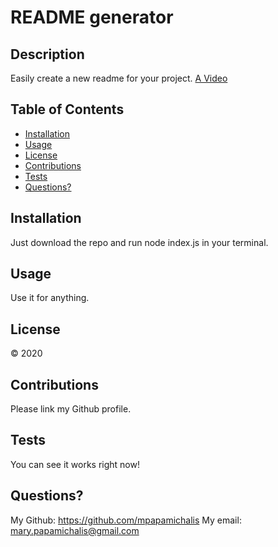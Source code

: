 # README generator
    
## Description
Easily create a new readme for your project.
[A Video]()

## Table of Contents
* [Installation](#Installation)
* [Usage](#Usage)
* [License](#License)
* [Contributions](#Contributions)
* [Tests](#Tests)
* [Questions?](#Questions?)

## Installation
Just download the repo and run node index.js in your terminal.

## Usage
Use it for anything.

## License
© 2020

## Contributions
Please link my Github profile.

## Tests
You can see it works right now!

## Questions?
My Github: https://github.com/mpapamichalis
My email: mary.papamichalis@gmail.com
  
